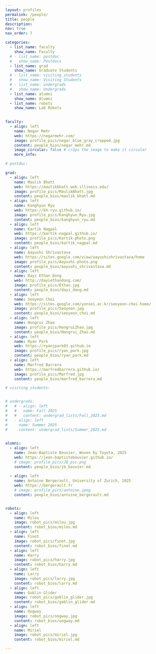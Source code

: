 ```yaml
---
layout: profiles
permalink: /people/
title: people
description:
nav: true
nav_order: 7

categories:
  - list_name: faculty
    show_name: Faculty
  # - list_name: postdoc
  #   show_name: Postdocs
  - list_name: grad
    show_name: Graduate Students
  # - list_name: visiting_students
  #   show_name: Visiting Students 
  # - list_name: undergrads
  #   show_name: Undergrads
  - list_name: alumni
    show_name: Alumni
  - list_name: robots
    show_name: Lab Robots
  

faculty:
  - align: left
    name: Negar Mehr
    web: https://negarmehr.com/
    image: profile_pics/negar_blue_gray_cropped.jpg
    content: people_bios/negar_mehr.md
    image_circular: false # crops the image to make it circular
    more_info:

# postdoc:

grad:
  - align: left
    name: Maulik Bhatt
    web: https://maulikbhatt.web.illinois.edu/
    image: profile_pics/MaulikBhatt.jpg
    content: people_bios/maulik_bhatt.md
  - align: left
    name: Kanghyun Ryu
    web: https://kh-ryu.github.io/
    image: profile_pics/Kanghyun_Ryu.jpg
    content: people_bios/kanghyun_ryu.md
  - align: left
    name: Kartik Nagpal
    web: https://kartik-nagpal.github.io/
    image: profile_pics/Kartik-photo.png
    content: people_bios/kartik_nagpal.md
  - align: left
    name: Aayushi Shrivastava
    web: https://sites.google.com/view/aayushishrivastava/home
    image: profile_pics/Aayushi-photo.png
    content: people_bios/aayushi_shrivastava.md
  - align: left
    name: Dayi Ethan Dong
    web: http://dayiethandong.com/
    image: profile_pics/Ethan.jpg
    content: people_bios/dayi_dong.md
  - align: left
    name: Seoyeon Choi
    web: https://sites.google.com/yonsei.ac.kr/seoyeon-choi-home/
    image: profile_pics/Seoyeon.jpg
    content: people_bios/seoyeon_choi.md
  - align: left
    name: Hongrui Zhao
    image: profile_pics/HongruiZhao.jpg
    content: people_bios/Hongrui_Zhao.md
  - align: left
    name: Ryan Park
    web: https://ryanjpark03.github.io
    image: profile_pics/ryan_park.jpg
    content: people_bios/ryan_park.md
  - align: left
    name: Marfred Barrera
    web: https://marfredbarrera.github.io/
    image: profile_pics/Marfred.jpg
    content: people_bios/marfred_barrera.md

# visiting_students:


# undergrads:
#   # - align: left
#   #   name: Fall 2025
#   #   content: undergrad_lists/Fall_2025.md
#   - align: left
#     name: Summer 2025
#     content: undergrad_lists/Summer_2025.md
  

alumni:
  - align: left
    name: Jean-Baptiste Bouvier, Woven by Toyota, 2025
    web: https://jean-baptistebouvier.github.io/
    # image: profile_pics/JB_pic.png
    content: people_bios/jb_bouvier.md
  
  - align: left
    name: Antoine Bergerault, University of Zurich, 2025
    web: https://bergerault.fr
    # image: profile_pics/antoine.jpeg
    content: people_bios/antoine_bergerault.md


robots:
  - align: left
    name: Milou
    image: robot_pics/milou.jpg
    content: robot_bios/milou.md
  - align: left
    name: Finot
    image: robot_pics/finot.jpg
    content: robot_bios/finot.md
  - align: left
    name: Harry
    image: robot_pics/harry.jpg
    content: robot_bios/harry.md
  - align: left
    name: Larry
    image: robot_pics/larry.jpg
    content: robot_bios/larry.md
  - align: left
    name: Goblin Glider
    image: robot_pics/goblin_glider.jpg
    content: robot_bios/goblin_glider.md
  - align: left
    name: Oogway
    image: robot_pics/oogway.jpg
    content: robot_bios/oogway.md
  - align: left
    name: Miriel
    image: robot_pics/miriel.jpg
    content: robot_bios/miriel.md

---
```

